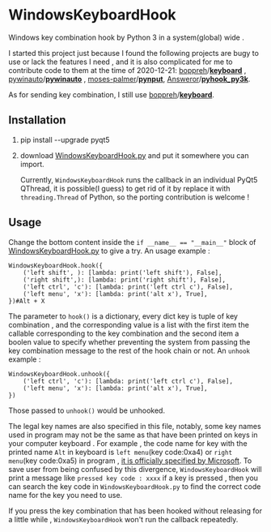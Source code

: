 # WindowsKeyboardHook

Windows key combination hook by Python  3 in a system(global) wide .

I started this project just because I found the following projects are bugy to use or lack the features I need , and it is also complicated for me to contribute code to them at the time of 2020-12-21:  [boppreh](https://github.com/boppreh)/**[keyboard](https://github.com/boppreh/keyboard)** ,  [pywinauto](https://github.com/pywinauto)/**[pywinauto](https://github.com/pywinauto/pywinauto)** ,  [moses-palmer](https://github.com/moses-palmer)/**[pynput](https://github.com/moses-palmer/pynput)**,   [Answeror](https://github.com/Answeror)/**[pyhook_py3k](https://github.com/Answeror/pyhook_py3k)**. 

As for sending key combination, I still use [boppreh](https://github.com/boppreh)/**[keyboard](https://github.com/boppreh/keyboard)**.

## Installation
1. pip install --upgrade pyqt5
2. download [WindowsKeyboardHook.py](https://github.com/redstoneleo/WindowsKeyboardHook/blob/main/WindowsKeyboardHook.py) and put it somewhere you can import.

	Currently,  `WindowsKeyboardHook` runs the callback in an individual PyQt5 QThread, it is possible(I guess)  to get rid of it by replace it with `threading.Thread` of Python, so the porting contribution is welcome  !
##  Usage 
 Change the bottom content inside the `if __name__ == "__main__"` block of  [WindowsKeyboardHook.py](https://github.com/redstoneleo/WindowsKeyboardHook/blob/main/WindowsKeyboardHook.py) to give a try. An usage example :

    WindowsKeyboardHook.hook({
        ('left shift', ): [lambda: print('left shift'), False], 
        ('right shift',): [lambda: print('right shift'), False],        
        ('left ctrl', 'c'): [lambda: print('left ctrl c'), False],
        ('left menu', 'x'): [lambda: print('alt x'), True],
    })#Alt + X

The parameter to `hook()` is a dictionary, every dict key is tuple of key combination , and the corresponding value is a list with the first item the callable corresponding to the key combination and the second item a boolen value to specify whether preventing the system from passing the key combination message to the rest of the hook chain or not.  An `unhook` example :

    WindowsKeyboardHook.unhook({      
        ('left ctrl', 'c'): [lambda: print('left ctrl c'), False],
        ('left menu', 'x'): [lambda: print('alt x'), True],
    })    
Those passed to `unhook()` would be unhooked.

 The legal key names are also specified in this file,  notably, some key names used in program may not be the same as that have been printed on keys in your computer keyboard .  For example , the code name for  key with the printed name `Alt` in keyboard is `left menu`(key code:0xa4) or `right menu`(key code:0xa5) in program , [it is officially specified by Microsoft](https://docs.microsoft.com/zh-cn/windows/win32/inputdev/virtual-key-codes?redirectedfrom=MSDN). To save user from being confused by this divergence, `WindowsKeyboardHook` will print a message like `pressed key code : xxxx` if a key is pressed , then you can search the key code in `WindowsKeyboardHook.py` to find the correct code name for the key you need to use. 
 

If you press the key combination that has been hooked without releasing for a little while , `WindowsKeyboardHook` won't run the callback repeatedly.
